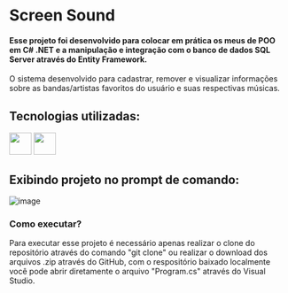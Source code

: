 # Screen Sound
#### Esse projeto foi desenvolvido para colocar em prática os meus de POO em C# .NET e a manipulação e integração com o banco de dados SQL Server através do Entity Framework.
<div>
  <p>O sistema desenvolvido para cadastrar, remover e visualizar informações sobre as bandas/artistas favoritos do usuário e suas respectivas músicas.</p>
</div>

## Tecnologias utilizadas:
<div>
  <img src="https://cdn.jsdelivr.net/gh/devicons/devicon@latest/icons/visualstudio/visualstudio-original.svg" width="40" height="40" />
  <img src="https://cdn.jsdelivr.net/gh/devicons/devicon@latest/icons/csharp/csharp-original.svg" width="40" height="40" />       
</div>

## Exibindo projeto no prompt de comando:
![image](https://github.com/arthurscarpin-dev/screen-sound/assets/164823464/cc47f0bf-a730-4f8e-bf97-e736d71f1a6c)

### Como executar?
<div>
  <p>Para executar esse projeto é necessário apenas realizar o clone do repositório através do comando "git clone" ou realizar o download dos arquivos .zip através do GitHub, com o respositório baixado localmente você pode abrir diretamente o arquivo "Program.cs" através do Visual Studio.</p>
</div>
